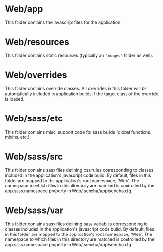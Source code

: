 # Web/app

This folder contains the javascript files for the application.

# Web/resources

This folder contains static resources (typically an `"images"` folder as well).

# Web/overrides

This folder contains override classes. All overrides in this folder will be 
automatically included in application builds if the target class of the override
is loaded.

# Web/sass/etc

This folder contains misc. support code for sass builds (global functions, 
mixins, etc.)

# Web/sass/src

This folder contains sass files defining css rules corresponding to classes
included in the application's javascript code build.  By default, files in this 
folder are mapped to the application's root namespace, 'Web'. The
namespace to which files in this directory are matched is controlled by the
app.sass.namespace property in Web/.sencha/app/sencha.cfg. 

# Web/sass/var

This folder contains sass files defining sass variables corresponding to classes
included in the application's javascript code build.  By default, files in this 
folder are mapped to the application's root namespace, 'Web'. The
namespace to which files in this directory are matched is controlled by the
app.sass.namespace property in Web/.sencha/app/sencha.cfg. 
